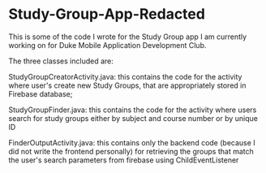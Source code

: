 # Study-Group-App-Redacted
This is some of the code I wrote for the Study Group app I am currently working on for Duke Mobile Application Development Club.

The three classes included are:

StudyGroupCreatorActivity.java: this contains the code for the activity where user's create new Study Groups, that are appropriately                                       stored in Firebase database;

StudyGroupFinder.java: this contains the code for the activity where users search for study groups either by subject and course number                            or by unique ID

FinderOutputActivity.java: this contains only the backend code (because I did not write the frontend personally) for retrieving the                                  groups that match the user's search parameters from firebase using ChildEventListener 
